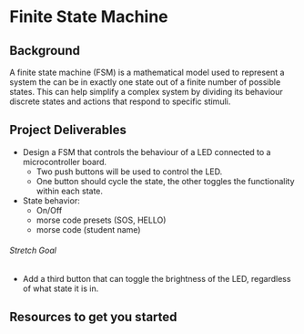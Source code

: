# Finite State Machine

## Background 
A finite state machine (FSM) is a mathematical model used to represent a system the can be in exactly one state out of a finite number of possible states. This can help simplify a complex system by dividing its behaviour discrete states and actions that respond to specific stimuli.  

## Project Deliverables
- Design a FSM that controls the behaviour of a LED connected to a microcontroller board. 
    - Two push buttons will be used to control the LED. 
    - One button should cycle the state, the other toggles the functionality within each state. 
- State behavior:
    - On/Off
    - morse code presets (SOS, HELLO)
    - morse code (student name) 
 
###### Stretch Goal
- Add a third button that can toggle the brightness of the LED, regardless of what state it is in. 

## Resources to get you started 